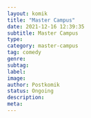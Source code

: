 ```yaml
---
layout: komik
title: "Master Campus"
date: 2021-12-16 12:39:35
subtitle: Master Campus
type: 
category: master-campus
tag: comedy
genre: 
subtag: 
label: 
image: 
author: Postkomik
status: Ongoing
description: 
meta: 
---
```

